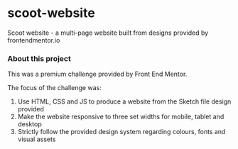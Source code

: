 # scoot-website
Scoot website - a multi-page website built from designs provided by frontendmentor.io

### About this project
This was a premium challenge provided by Front End Mentor.

The focus of the challenge was: 

1. Use HTML, CSS and JS to produce a website from the Sketch file design provided
2. Make the website responsive to three set widths for mobile, tablet and desktop
3. Strictly follow the provided design system regarding colours, fonts and visual assets
